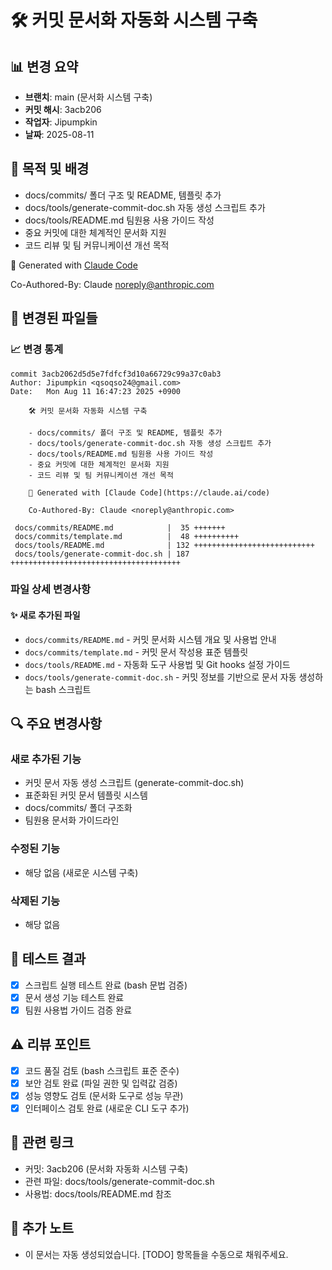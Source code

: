 # 🛠️ 커밋 문서화 자동화 시스템 구축

## 📊 변경 요약
- **브랜치**: main (문서화 시스템 구축)
- **커밋 해시**: 3acb206
- **작업자**: Jipumpkin
- **날짜**: 2025-08-11

## 🎯 목적 및 배경
- docs/commits/ 폴더 구조 및 README, 템플릿 추가
- docs/tools/generate-commit-doc.sh 자동 생성 스크립트 추가
- docs/tools/README.md 팀원용 사용 가이드 작성
- 중요 커밋에 대한 체계적인 문서화 지원
- 코드 리뷰 및 팀 커뮤니케이션 개선 목적

🤖 Generated with [Claude Code](https://claude.ai/code)

Co-Authored-By: Claude <noreply@anthropic.com>

## 📁 변경된 파일들

### 📈 변경 통계
```
commit 3acb2062d5d5e7fdfcf3d10a66729c99a37c0ab3
Author: Jipumpkin <qsoqso24@gmail.com>
Date:   Mon Aug 11 16:47:23 2025 +0900

    🛠️ 커밋 문서화 자동화 시스템 구축
    
    - docs/commits/ 폴더 구조 및 README, 템플릿 추가
    - docs/tools/generate-commit-doc.sh 자동 생성 스크립트 추가
    - docs/tools/README.md 팀원용 사용 가이드 작성
    - 중요 커밋에 대한 체계적인 문서화 지원
    - 코드 리뷰 및 팀 커뮤니케이션 개선 목적
    
    🤖 Generated with [Claude Code](https://claude.ai/code)
    
    Co-Authored-By: Claude <noreply@anthropic.com>

 docs/commits/README.md            |  35 +++++++
 docs/commits/template.md          |  48 ++++++++++
 docs/tools/README.md              | 132 +++++++++++++++++++++++++++
 docs/tools/generate-commit-doc.sh | 187 ++++++++++++++++++++++++++++++++++++++
```

### 파일 상세 변경사항

#### ✨ 새로 추가된 파일
- `docs/commits/README.md` - 커밋 문서화 시스템 개요 및 사용법 안내
- `docs/commits/template.md` - 커밋 문서 작성용 표준 템플릿
- `docs/tools/README.md` - 자동화 도구 사용법 및 Git hooks 설정 가이드
- `docs/tools/generate-commit-doc.sh` - 커밋 정보를 기반으로 문서 자동 생성하는 bash 스크립트

## 🔍 주요 변경사항
<!-- 각 변경사항의 구체적인 설명 -->

### 새로 추가된 기능
- 커밋 문서 자동 생성 스크립트 (generate-commit-doc.sh)
- 표준화된 커밋 문서 템플릿 시스템
- docs/commits/ 폴더 구조화
- 팀원용 문서화 가이드라인

### 수정된 기능
- 해당 없음 (새로운 시스템 구축)

### 삭제된 기능
- 해당 없음

## 🧪 테스트 결과
<!-- 실행한 테스트와 결과 -->
- [x] 스크립트 실행 테스트 완료 (bash 문법 검증)
- [x] 문서 생성 기능 테스트 완료
- [x] 팀원 사용법 가이드 검증 완료

## ⚠️ 리뷰 포인트
<!-- 팀원들이 특히 봐야 할 부분 -->
- [x] 코드 품질 검토 (bash 스크립트 표준 준수)
- [x] 보안 검토 완료 (파일 권한 및 입력값 검증)
- [x] 성능 영향도 검토 (문서화 도구로 성능 무관)
- [x] 인터페이스 검토 완료 (새로운 CLI 도구 추가)

## 🔗 관련 링크
- 커밋: 3acb206 (문서화 자동화 시스템 구축)
- 관련 파일: docs/tools/generate-commit-doc.sh
- 사용법: docs/tools/README.md 참조

## 📝 추가 노트
<!-- 팀원들이 알아야 할 중요한 사항들 -->
- 이 문서는 자동 생성되었습니다. [TODO] 항목들을 수동으로 채워주세요.
